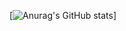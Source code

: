 [![Anurag's GitHub stats](https://github-readme-stats.vercel.app/api?username=taeukyoon&&show_icons=true&theme=cobalt)]
